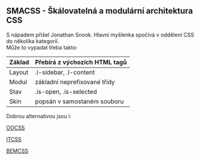 ## SMACSS - Škálovatelná a modulární architektura CSS

S nápadem přišel Jonathan Snook.
Hlavní myšlenka spočívá v oddělení CSS do několika kategorií.
<br>
Může to vypadat třeba takto:
<br>

<table>
    <thead>
        <tr>
            <th class="bold">Základ</th>
            <th>Přebírá z výchozích HTML tagů</th>
        </tr>
    </thead>
    <tbody>
        <tr>
            <td class="bold">Layout</td>
            <td>.l-sidebar, .l-content</td>
        </tr>
        <tr>
            <td class="bold">Modul</td>
            <td>základní neprefixované třídy</td>
        </tr>
        <tr>
            <td class="bold">Stav</td>
            <td>.is-open, .is-selected</td>
        </tr>
        <tr>
            <td class="bold">Skin</td>
            <td>popsán v samostaném souboru</td>
        </tr>
    </tbody>
</table>



Dobrou alternativou jsou i:

[OOCSS](http://blog-svobodaweb-cz.loc/objektove-orientovane-css)

[ITCSS](http://blog-svobodaweb-cz.loc/udrzitelnost-rustu-css-pomoci-stupnovane-specificity)

[BEMCSS](http://blog-svobodaweb-cz.loc/tvorba-css-jmen-metodou-bem)

